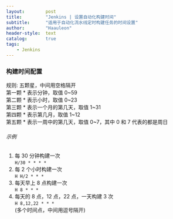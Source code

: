 ```yaml
---
layout:        post
title:         "Jenkins | 设置自动化构建时间"
subtitle:      "适用于自动化流水线定时构建任务的时间设置"
author:        "Haauleon"
header-style:  text
catalog:       true
tags:
    - Jenkins
---
```


### 构建时间配置
规则: 五颗星，中间⽤空格隔开     
第⼀颗 * 表⽰分钟，取值 0~59      
第⼆颗 * 表⽰⼩时，取值 0~23     
第三颗 * 表⽰⼀个⽉的第⼏天，取值 1~31     
第四颗 * 表⽰第⼏⽉，取值 1~12      
第五颗 * 表⽰⼀周中的第⼏天，取值 0~7，其中 0 和 7 代表的都是周⽇     

###### 示例
1. 每 30 分钟构建⼀次      
    `H/30 * * * *`
2. 每 2 个⼩时构建⼀次     
    `H H/2 * * *`
3. 每天早上 8 点构建⼀次     
    `H 8 * * *`
4. 每天的 8 点，12 点，22 点，⼀天构建 3 次       
    `H 8,12,22 * * *`     
    (多个时间点，中间⽤逗号隔开)